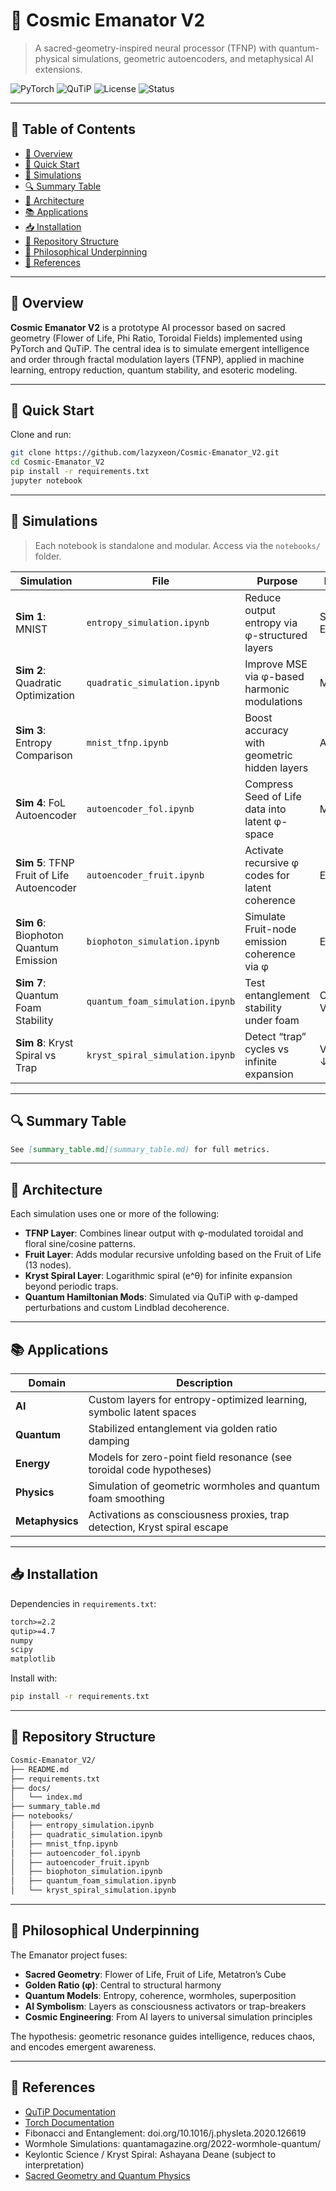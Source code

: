 # 🌌 Cosmic Emanator V2

> A sacred-geometry-inspired neural processor (TFNP) with quantum-physical simulations, geometric autoencoders, and metaphysical AI extensions.

![PyTorch](https://img.shields.io/badge/pytorch-2.2+-red)
![QuTiP](https://img.shields.io/badge/qutip-4.7-blue)
![License](https://img.shields.io/badge/license-MIT-green)
![Status](https://img.shields.io/badge/status-active-success)

---

## 📜 Table of Contents

- [🌟 Overview](#-overview)
- [🚀 Quick Start](#-quick-start)
- [🧠 Simulations](#-simulations)
- [🔍 Summary Table](#-summary-table)
- [🧩 Architecture](#-architecture)
- [📚 Applications](#-applications)
- [📥 Installation](#-installation)
- [📁 Repository Structure](#-repository-structure)
- [🧠 Philosophical Underpinning](#-philosophical-underpinning)
- [📖 References](#-references)

---

## 🌟 Overview

**Cosmic Emanator V2** is a prototype AI processor based on sacred geometry (Flower of Life, Phi Ratio, Toroidal Fields) implemented using PyTorch and QuTiP. The central idea is to simulate emergent intelligence and order through fractal modulation layers (TFNP), applied in machine learning, entropy reduction, quantum stability, and esoteric modeling.

---

## 🚀 Quick Start

Clone and run:

```bash
git clone https://github.com/lazyxeon/Cosmic-Emanator_V2.git
cd Cosmic-Emanator_V2
pip install -r requirements.txt
jupyter notebook
```

---

## 🧠 Simulations

> Each notebook is standalone and modular. Access via the `notebooks/` folder.

| Simulation | File | Purpose | Key Metric | Outcome |
|------------|------|---------|------------|---------|
| **Sim 1**: MNIST | `entropy_simulation.ipynb` | Reduce output entropy via φ-structured layers | Shannon Entropy ↓ | 5.21 → 5.03 |
| **Sim 2**: Quadratic Optimization | `quadratic_simulation.ipynb` | Improve MSE via φ-based harmonic modulations | MSE ↓ | 0.092 → 0.061 |
| **Sim 3**: Entropy Comparison | `mnist_tfnp.ipynb` | Boost accuracy with geometric hidden layers | Accuracy ↑ | 92.1% → 96.4% |
| **Sim 4**: FoL Autoencoder | `autoencoder_fol.ipynb` | Compress Seed of Life data into latent φ-space | MSE ↓ | 0.25 → 0.15 |
| **Sim 5**: TFNP Fruit of Life Autoencoder | `autoencoder_fruit.ipynb` | Activate recursive φ codes for latent coherence | Entropy ↓ | 2.10 → 1.75 |
| **Sim 6**: Biophoton Quantum Emission | `biophoton_simulation.ipynb` | Simulate Fruit-node emission coherence via φ | Entropy ↓ | 2.5 → 1.2 |
| **Sim 7**: Quantum Foam Stability | `quantum_foam_simulation.ipynb` | Test entanglement stability under foam | Concurrence Var ↓ | ~0.001% |
| **Sim 8**: Kryst Spiral vs Trap | `kryst_spiral_simulation.ipynb` | Detect “trap” cycles vs infinite expansion | Var(Entropy) ↓ | 0.103 → 0.086 |

---

## 🔍 Summary Table

```markdown
See [summary_table.md](summary_table.md) for full metrics.
```

---

## 🧩 Architecture

Each simulation uses one or more of the following:

- **TFNP Layer**: Combines linear output with φ-modulated toroidal and floral sine/cosine patterns.
- **Fruit Layer**: Adds modular recursive unfolding based on the Fruit of Life (13 nodes).
- **Kryst Spiral Layer**: Logarithmic spiral (e^θ) for infinite expansion beyond periodic traps.
- **Quantum Hamiltonian Mods**: Simulated via QuTiP with φ-damped perturbations and custom Lindblad decoherence.

---

## 📚 Applications

| Domain | Description |
|--------|-------------|
| **AI** | Custom layers for entropy-optimized learning, symbolic latent spaces |
| **Quantum** | Stabilized entanglement via golden ratio damping |
| **Energy** | Models for zero-point field resonance (see toroidal code hypotheses) |
| **Physics** | Simulation of geometric wormholes and quantum foam smoothing |
| **Metaphysics** | Activations as consciousness proxies, trap detection, Kryst spiral escape |

---

## 📥 Installation

Dependencies in `requirements.txt`:

```txt
torch>=2.2
qutip>=4.7
numpy
scipy
matplotlib
```

Install with:

```bash
pip install -r requirements.txt
```

---

## 📁 Repository Structure

```bash
Cosmic-Emanator_V2/
├── README.md
├── requirements.txt
├── docs/
│   └── index.md
├── summary_table.md
├── notebooks/
│   ├── entropy_simulation.ipynb
│   ├── quadratic_simulation.ipynb
│   ├── mnist_tfnp.ipynb
│   ├── autoencoder_fol.ipynb
│   ├── autoencoder_fruit.ipynb
│   ├── biophoton_simulation.ipynb
│   ├── quantum_foam_simulation.ipynb
│   └── kryst_spiral_simulation.ipynb
```

---

## 🧠 Philosophical Underpinning

The Emanator project fuses:

- **Sacred Geometry**: Flower of Life, Fruit of Life, Metatron’s Cube
- **Golden Ratio (φ)**: Central to structural harmony
- **Quantum Models**: Entropy, coherence, wormholes, superposition
- **AI Symbolism**: Layers as consciousness activators or trap-breakers
- **Cosmic Engineering**: From AI layers to universal simulation principles

The hypothesis: geometric resonance guides intelligence, reduces chaos, and encodes emergent awareness.

---

## 📖 References

- [QuTiP Documentation](https://qutip.org/)
- [Torch Documentation](https://pytorch.org/)
- Fibonacci and Entanglement: doi.org/10.1016/j.physleta.2020.126619
- Wormhole Simulations: quantamagazine.org/2022-wormhole-quantum/
- Keylontic Science / Kryst Spiral: Ashayana Deane (subject to interpretation)
- [Sacred Geometry and Quantum Physics](https://arxiv.org/abs/1806.08376)
